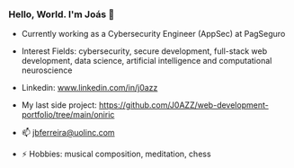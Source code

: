 ### Hello, World. I'm Joás 👋

- Currently working as a Cybersecurity Engineer (AppSec) at PagSeguro

- Interest Fields: cybersecurity, secure development, full-stack web development, data science, artificial intelligence and computational neuroscience

- Linkedin: www.linkedin.com/in/j0azz 

- My last side project: https://github.com/J0AZZ/web-development-portfolio/tree/main/oniric

- 📫 jbferreira@uolinc.com

- ⚡ Hobbies: musical composition, meditation, chess



